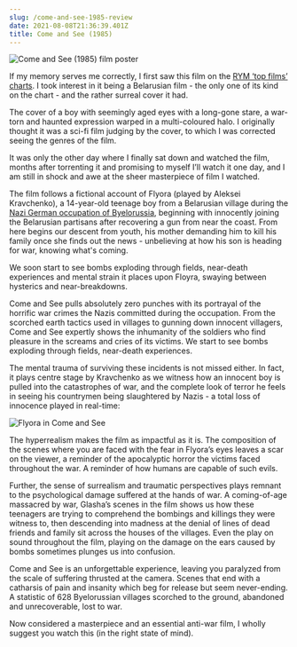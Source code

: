 ```yaml
---
slug: /come-and-see-1985-review
date: 2021-08-08T21:36:39.401Z
title: Come and See (1985)
---
```

![Come and See (1985) film poster](/assets/come-and-see-poster.jpg)

If my memory serves me correctly, I first saw this film on the [RYM ‘top films’ charts](https://rateyourmusic.com/charts/top/film/all-time/). I took interest in it being a Belarusian film - the only one of its kind on the chart - and the rather surreal cover it had. 

The cover of a boy with seemingly aged eyes with a long-gone stare, a war-torn and haunted expression warped in a multi-coloured halo. I originally thought it was a sci-fi film judging by the cover, to which I was corrected seeing the genres of the film. 

It was only the other day where I finally sat down and watched the film, months after torrenting it and promising to myself I’ll watch it one day, and I am still in shock and awe at the sheer masterpiece of film I watched. 

The film follows a fictional account of Flyora (played by Aleksei Kravchenko), a 14-year-old teenage boy from a Belarusian village during the [Nazi German occupation of Byelorussia](https://www.smithsonianmag.com/history/how-1943-khatyn-massacre-became-symbol-nazi-atrocities-eastern-front-180977280/), beginning with innocently joining the Belarusian partisans after recovering a gun from near the coast. From here begins our descent from youth, his mother demanding him to kill his family once she finds out the news - unbelieving at how his son is heading for war, knowing what's coming.

We soon start to see bombs exploding through fields, near-death experiences and mental strain it places upon Floyra, swaying between hysterics and near-breakdowns. 

Come and See pulls absolutely zero punches with its portrayal of the horrific war crimes the Nazis committed during the occupation. From the scorched earth tactics used in villages to gunning down innocent villagers, Come and See expertly shows the inhumanity of the soldiers who find pleasure in the screams and cries of its victims. We start to see bombs exploding through fields, near-death experiences.

The mental trauma of surviving these incidents is not missed either. In fact, it plays centre stage by Kravchenko as we witness how an innocent boy is pulled into the catastrophes of war, and the complete look of terror he feels in seeing his countrymen being slaughtered by Nazis - a total loss of innocence played in real-time:

![Flyora in Come and See](/assets/come-and-see-restoration-a.jpg)

The hyperrealism makes the film as impactful as it is. The composition of the scenes where you are faced with the fear in Flyora’s eyes leaves a scar on the viewer, a reminder of the apocalyptic horror the victims faced throughout the war. A reminder of how humans are capable of such evils. 

Further, the sense of surrealism and traumatic perspectives plays remnant to the psychological damage suffered at the hands of war. A coming-of-age massacred by war, Glasha’s scenes in the film shows us how these teenagers are trying to comprehend the bombings and killings they were witness to, then descending into madness at the denial of lines of dead friends and family sit across the houses of the villages. Even the play on sound throughout the film, playing on the damage on the ears caused by bombs sometimes plunges us into confusion. 

Come and See is an unforgettable experience, leaving you paralyzed from the scale of suffering thrusted at the camera. Scenes that end with a catharsis of pain and insanity which beg for release but seem never-ending. A statistic of 628 Byelorussian villages scorched to the ground, abandoned and unrecoverable, lost to war. 

Now considered a masterpiece and an essential anti-war film, I wholly suggest you watch this (in the right state of mind).